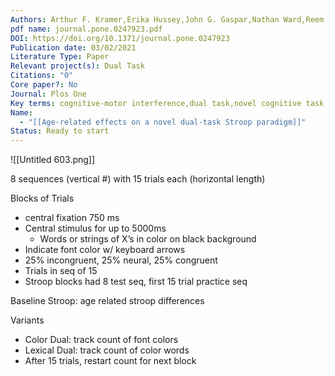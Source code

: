 ```yaml
---
Authors: Arthur F. Kramer,Erika Hussey,John G. Gaspar,Nathan Ward,Reem Alzahabi
pdf name: journal.pone.0247923.pdf
DOI: https://doi.org/10.1371/journal.pone.0247923
Publication date: 03/02/2021
Literature Type: Paper
Relevant project(s): Dual Task
Citations: "0"
Core paper?: No
Journal: Plos One
Key terms: cognitive-motor interference,dual task,novel cognitive task,vstroop
Name:
  - "[[Age-related effects on a novel dual-task Stroop paradigm]]"
Status: Ready to start
---
```

![[Untitled 603.png]]

8 sequences (vertical #) with 15 trials each (horizontal length)

  

Blocks of Trials

- central fixation 750 ms
- Central stimulus for up to 5000ms
    - Words or strings of X’s in color on black background
- Indicate font color w/ keyboard arrows
- 25% incongruent, 25% neural, 25% congruent
- Trials in seq of 15
- Stroop blocks had 8 test seq, first 15 trial practice seq

  

Baseline Stroop: age related stroop differences

Variants

- Color Dual: track count of font colors
- Lexical Dual: track count of color words
- After 15 trials, restart count for next block